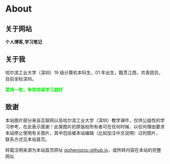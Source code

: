 # About




## 关于网站

**个人博客,学习笔记**

## 关于我

哈尔滨工业大学（深圳）19 级计算机本科生，01 年出生，籍贯江西，共青团员，目前坐标深圳。

<font color=gree>**菜鸡一枚，争取持续学习就好**</font>


## 致谢

本站图片部分来自互联网以及哈尔滨工业大学（深圳）教学课件，仅供公益性的学习参考，在此表示感谢！此类图片的原版权所有者可在任何时候、以任何理由要求本站停止使用有关图片，其中包括被本站编辑（比如加注中文说明）过的图片， 联系方式见本站首页。

转载注明来源为本站首页网址 [qizhengzou.github.io](https://qizhengzou.github.io/)，或所转内容在本站的完整网址


